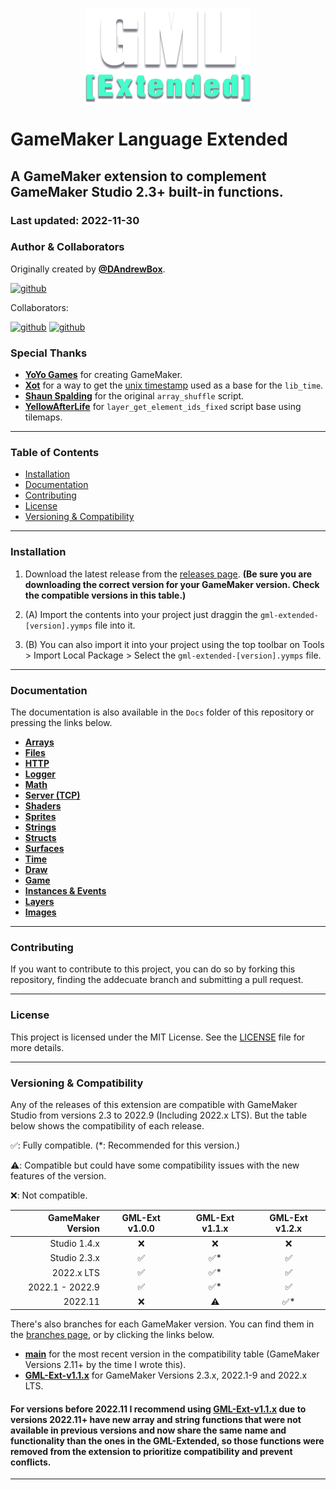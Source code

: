<p align="center">
  <img src="./logo.png" />
</p>

# GameMaker Language Extended
## A GameMaker extension to complement GameMaker Studio 2.3+ built-in functions.
### Last updated: 2022-11-30

### Author & Collaborators
Originally created by [**@DAndrewBox**](https://twitter.com/DAndrewBox_).

[![github](https://img.shields.io/badge/DAndrewBox-000?style=for-the-badge&logo=github&label=Github&logoColor=white)](https://github.com/DAndrewBox)

Collaborators:

[![github](https://img.shields.io/badge/Shynif-000?style=for-the-badge&logo=github&label=Github&logoColor=white)](https://github.com/Shynif)
[![github](https://img.shields.io/badge/Gizmo199-000?style=for-the-badge&logo=github&label=Github&logoColor=white)](https://github.com/Gizmo199)

### Special Thanks
- [**YoYo Games**](https://www.yoyogames.com/) for creating GameMaker.
- [**Xot**](https://twitter.com/xotmatrix) for a way to get the [unix timestamp](https://www.gmlscripts.com/script/unix_timestamp) used as a base for the `lib_time`.
- [**Shaun Spalding**](https://twitter.com/shaunspalding) for the original `array_shuffle` script.
- [**YellowAfterLife**](https://yal.cc) for `layer_get_element_ids_fixed` script base using tilemaps.

---

### Table of Contents
- [Installation](#installation)
- [Documentation](#documentation)
- [Contributing](#contributing)
- [License](#license)
- [Versioning & Compatibility](#versioning--compatibility)

---

### Installation
1. Download the latest release from the [releases page](https://github.com/DAndrewBox/GML-Extended/releases). **(Be sure you are downloading the correct version for your GameMaker version. Check the compatible versions in this table.)**

2. (A) Import the contents into your project just draggin the `gml-extended-[version].yymps` file into it.

2. (B) You can also import it into your project using the top toolbar on Tools > Import Local Package > Select the `gml-extended-[version].yymps` file.

---

### Documentation
The documentation is also available in the `Docs` folder of this repository or pressing the links below.
- [**Arrays**](Docs/Arrays.md)
- [**Files**](Docs/Files.md)
- [**HTTP**](Docs/HTTP.md)
- [**Logger**](Docs/Logger.md)
- [**Math**](Docs/Math.md)
- [**Server (TCP)**](Docs/ServerTCP.md)
- [**Shaders**](Docs/Shaders.md)
- [**Sprites**](Docs/Sprites.md)
- [**Strings**](Docs/Strings.md)
- [**Structs**](Docs/Structs.md)
- [**Surfaces**](Docs/Surfaces.md)
- [**Time**](Docs/Time.md)
- [**Draw**](Docs/Draw.md)
- [**Game**](Docs/Game.md)
- [**Instances & Events**](Docs/Instances_and_Events.md)
- [**Layers**](Docs/Layers.md)
- [**Images**](Docs/Images.md)

---

### Contributing
If you want to contribute to this project, you can do so by forking this repository, finding the addecuate branch and submitting a pull request.

---

### License
This project is licensed under the MIT License. See the [LICENSE](LICENSE) file for more details.

---

### Versioning & Compatibility
Any of the releases of this extension are compatible with GameMaker Studio from versions 2.3 to 2022.9 (Including 2022.x LTS). But the table below shows the compatibility of each release.

✅: Fully compatible. (*: Recommended for this version.)


⚠️: Compatible but could have some compatibility issues with the new features of the version.

❌: Not compatible.

| GameMaker Version | GML-Ext v1.0.0 | GML-Ext v1.1.x | GML-Ext v1.2.x |
| ---: | :---: | :---: | :---: |
| Studio 1.4.x      | ❌ | ❌ | ❌ |
| Studio 2.3.x      | ✅ | ✅* | ✅ |
| 2022.x LTS        | ✅ | ✅* | ✅ |
| 2022.1 - 2022.9   | ✅ | ✅* | ✅ |
| 2022.11           | ❌ | ⚠️ | ✅* |

There's also branches for each GameMaker version. You can find them in the [branches page](https://github.com/DAndrewBox/GML-Extended/branches), or by clicking the links below.
- [**main**](https://github.com/DAndrewBox/GML-Extended) for the most recent version in the compatibility table (GameMaker Versions 2.11+ by the time I wrote this).
- [**GML-Ext-v1.1.x**](https://github.com/DAndrewBox/GML-Extended/tree/GML-Ext-v1.1.x) for GameMaker Versions 2.3.x, 2022.1-9 and 2022.x LTS.

#### For versions before 2022.11 I recommend using [**GML-Ext-v1.1.x**](https://github.com/DAndrewBox/GML-Extended/tree/GML-Ext-v1.1.x) due to versions 2022.11+ have new array and string functions that were not available in previous versions and now share the same name and functionality than the ones in the GML-Extended, so those functions were removed from the extension to prioritize compatibility and prevent conflicts.

---